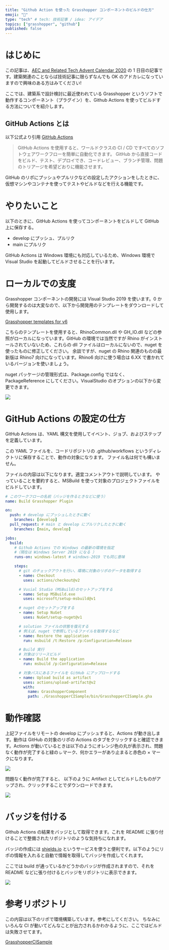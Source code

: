 ```yaml
---
title: "Github Action を使った Grasshopper コンポーネントのビルドの仕方"
emoji: "🦏"
type: "tech" # tech: 技術記事 / idea: アイデア
topics: ["grasshopper", "github"]
published: false
---
```


# はじめに

この記事は、[AEC and Related Tech Advent Calendar 2020](https://adventar.org/calendars/5473) の 1 日目の記事です。建築関連のことならば技術記事に限らずなんでも OK のアドカレになっていますので興味のある方はみてください!

ここでは、建築系で設計検討に最近使われている Grasshopper というソフトで動作するコンポーネント（プラグイン）を、Github Actions を使ってビルドする方法についてを紹介します。

## GitHub Actions とは

以下公式より引用 [GitHub Actions](https://github.co.jp/features/actions)

> GitHub Actions を使用すると、ワールドクラスの CI / CD ですべてのソフトウェアワークフローを簡単に自動化できます。 GitHub から直接コードをビルド、テスト、デプロイでき、コードレビュー、ブランチ管理、問題のトリアージを希望どおりに機能させます。

GitHub のリポにプッシュやプルリクなどの設定したアクションをしたときに、仮想マシンやコンテナを使ってテストやビルドなどを行える機能です。

# やりたいこと

以下のときに、GitHub Actions を使ってコンポーネントをビルドして GitHub 上に保存する。

- develop にプッシュ、プルリク
- main にプルリク

GitHub Actions は Windows 環境にも対応しているため、Windows 環境で Visual Studio を起動してビルドさせることを行います。

# ローカルでの支度

Grasshopper コンポーネントの開発には Visual Studio 2019 を使います。0 から開発するのは大変なので、以下から開発用のテンプレートをダウンロードして使用します。

[Grasshopper templates for v6](https://marketplace.visualstudio.com/items?itemName=McNeel.GrasshopperAssemblyforv6)

こちらのテンプレートを使用すると、RhinoCommon.dll や GH_IO.dll などの参照がローカルになっています。GitHub の環境では当然ですが Rhino がインストールされていないため、これらの dll ファイルはローカルにないので、nuget を使ったものに修正してください。
余談ですが、nuget の Rhino 関連のものの最新版は Rhino7 向けになっています。Rhino6 向けに使う場合は 6.XX で書かれているバージョンを使いましょう。

nuget パッケージの管理形式は、Package.config ではなく、PackageReference にしてください。VisualStudio のオプションの以下から変更できます。

![](https://github.com/hrntsm/zenn_articles/blob/master/image/PackageReference.png?raw=true)

# GitHub Actions の設定の仕方

GitHub Actions は、YAML 構文を使用してイベント、ジョブ、およびステップを定義しています。

この YAML ファイルを、コードリポジトリの .github/workflows というディレクトリに保存することで、動作の対象になります。
ファイル名は何でも構いません。

ファイルの内容は以下になります。適宜コメントアウトで説明しています。
やっていることを要約すると、MSBuild を使って対象のプロジェクトファイルをビルドしています。

```yml
# このワークフローの名前（バッジを作るときなどに使う）
name: Build Grasshopper Plugin

on:
  push: # develop にプッシュしたときに動く
    branches: [develop]
  pull_request: # main と develop にプルリクしたときに動く
    branches: [main, develop]

jobs:
  build:
    # Github Actions での Windows の最新の環境を指定
    #（現在は Windows Server 2019 になる ）
    runs-on: windows-latest # windows-2019 でも同じ意味

    steps:
      # git のチェックアウトを行い、環境に対象のリポのデータを取得する
      - name: Checkout
        uses: actions/checkout@v2

      # Vusial Studio (MSBuild)のセットアップをする
      - name: Setup MSBuild.exe
        uses: microsoft/setup-msbuild@v1

      # nuget のセットアップをする
      - name: Setup NuGet
        uses: NuGet/setup-nuget@v1

      # solution ファイルの状態を復元する
      # 例えば、nuget で参照しているファイルを取得するなど
      - name: Restore the application
        run: msbuild /t:Restore /p:Configuration=Release

      # Build 実行
      # 対象はリリースビルド
      - name: Build the application
        run: msbuild /p:Configuration=Release

      # 対象パスにあるファイルを GitHub にアップロードする
      - name: Upload build as artifact
        uses: actions/upload-artifact@v2
        with:
          name: GrasshopperComponent
          path: ./GrasshopperCISample/bin/GrasshopperCISample.gha
```

# 動作確認

上記ファイルをリモートの develop にプッシュすると、Actions が動き出します。動作は GitHub の対象のリポの Actions のタブをクリックすると確認できます。Actions が動いているときは以下のようにオレンジ色の丸が表示され、問題なく動作が完了すると緑のㇾマーク、何かエラーがあり止まると赤色の × マークになります。

![](https://github.com/hrntsm/zenn_articles/blob/master/image/CheckWorkFlow.png?raw=true)

問題なく動作が完了すると、 以下のように Artifact としてビルドしたものがアップされ、クリックすることでダウンロードできます。

![](https://github.com/hrntsm/zenn_articles/blob/master/image/Artifact.png?raw=true)

# バッジを付ける

Github Actions の結果をバッジとして取得できます。これを README に張り付けることで整備されたリポジトリのような気持ちになれます。

バッジの作成には [shields.io](https://shields.io/category/build) というサービスを使うと便利です。以下のようにリポの情報を入れると自動で情報を取得してバッジを作成してくれます。

ここでは build が通っているかどうかのバッジが作成されますので、それを README などに張り付けるとバッジをリポジトリに表示できます。

![](https://github.com/hrntsm/zenn_articles/blob/master/image/Shields.io.png?raw=true)

# 参考リポジトリ

この内容は以下のリポで環境構築しています。参考にしてください。
ちなみにいろんな CI が動いてどんなことが出力されるかわかるように、ここではビルドは失敗させてます。

[GrasshopperCISample](https://github.com/hrntsm/GrasshopperCISample)
